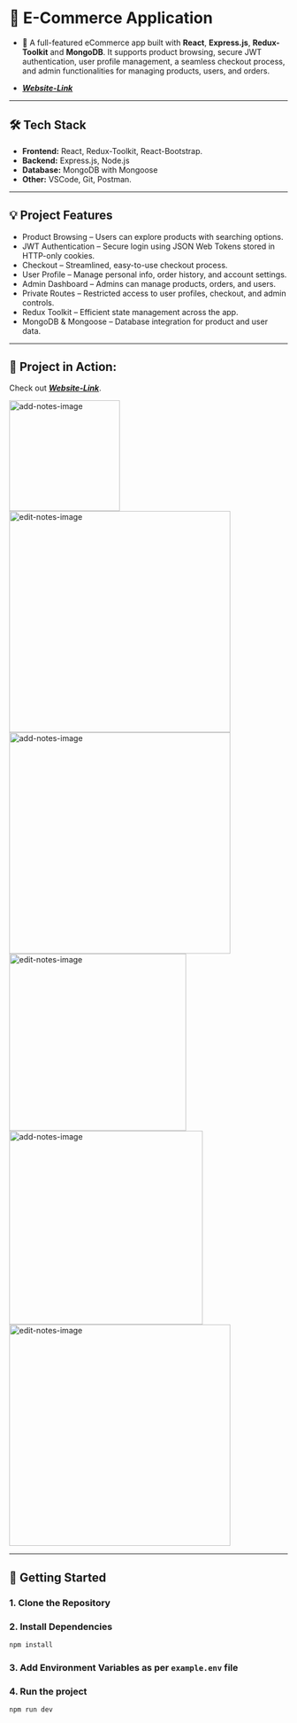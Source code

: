 # 🌟 E-Commerce Application

- 🚀 A full-featured eCommerce app built with **React**, **Express.js**, **Redux-Toolkit** and **MongoDB**. It supports product browsing, secure JWT authentication, user profile management, a seamless checkout process, and admin functionalities for managing products, users, and orders.

- [**_Website-Link_**](https://yashcart.onrender.com/)

---

## 🛠️ **Tech Stack**

- **Frontend:** React, Redux-Toolkit, React-Bootstrap.
- **Backend:** Express.js, Node.js
- **Database:** MongoDB with Mongoose
- **Other:** VSCode, Git, Postman.

---

## 💡 **Project Features**

- Product Browsing – Users can explore products with searching options.
- JWT Authentication – Secure login using JSON Web Tokens stored in HTTP-only cookies.
- Checkout – Streamlined, easy-to-use checkout process.
- User Profile – Manage personal info, order history, and account settings.
- Admin Dashboard – Admins can manage products, orders, and users.
- Private Routes – Restricted access to user profiles, checkout, and admin controls.
- Redux Toolkit – Efficient state management across the app.
- MongoDB & Mongoose – Database integration for product and user data.

---

## 🚀 **Project in Action:**

Check out [**_Website-Link_**](https://yashcart.onrender.com/).

<p align="left">
  <img src="https://res.cloudinary.com/dxvafakmn/image/upload/v1728201536/yashcart/xzxtfwvjd5mo6kzp4q94.png" alt="add-notes-image" width="200" />
  <img src="https://res.cloudinary.com/dxvafakmn/image/upload/v1728201535/yashcart/lhf332tcfrfhty3aoaw7.png" alt="edit-notes-image" width="400" />
  <img src="https://res.cloudinary.com/dxvafakmn/image/upload/v1728201536/yashcart/dqz0marerxkao5lcdie1.png" alt="add-notes-image" width="400" />
  <img src="https://res.cloudinary.com/dxvafakmn/image/upload/v1728201536/yashcart/azxnyuo0dv6kbn07zfs4.png" alt="edit-notes-image" width="320" />
  <img src="https://res.cloudinary.com/dxvafakmn/image/upload/v1728201536/yashcart/gqz31umrcoo7lzkwa9vj.png" alt="add-notes-image" width="350" />
  <img src="https://res.cloudinary.com/dxvafakmn/image/upload/v1728201534/yashcart/vxqdnba9uaymrt9pkhtf.png" alt="edit-notes-image" width="400" />
</p>

---

## 🚀 **Getting Started**

### 1. **Clone the Repository**

### 2. **Install Dependencies**

```bash
npm install
```

### 3. **Add Environment Variables as per `example.env` file**

### 4. **Run the project**

```bash
npm run dev
```
